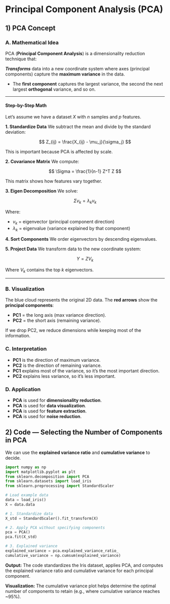 # Principal Component Analysis (PCA)

## 1) PCA Concept

### A. Mathematical Idea

PCA (**Principal Component Analysis**) is a dimensionality reduction technique that:

***Transforms*** data into a new coordinate system where axes (principal components) capture the **maximum variance** in the data.
* The **first component** captures the largest variance, the second the next largest **orthogonal** variance, and so on.

---

#### **Step-by-Step Math**

Let’s assume we have a dataset $X$ with $n$ samples and $p$ features.

**1. Standardize Data**
We subtract the mean and divide by the standard deviation:

$$
Z_{ij} = \frac{X_{ij} - \mu_j}{\sigma_j}
$$

This is important because PCA is affected by scale.

**2. Covariance Matrix**
We compute:

$$
\Sigma = \frac{1}{n-1} Z^T Z
$$

This matrix shows how features vary together.

**3. Eigen Decomposition**
We solve:

$$
\Sigma v_k = \lambda_k v_k
$$

Where:

* $v_k$ = eigenvector (principal component direction)
* $\lambda_k$ = eigenvalue (variance explained by that component)

**4. Sort Components**
We order eigenvectors by descending eigenvalues.

**5. Project Data**
We transform data to the new coordinate system:

$$
Y = Z V_k
$$

Where $V_k$ contains the top $k$ eigenvectors.

---

### **B. Visualization**

The blue cloud represents the original 2D data. The **red arrows** show the **principal components**:

* **PC1** = the long axis (max variance direction).
* **PC2** = the short axis (remaining variance).

If we drop PC2, we reduce dimensions while keeping most of the information.

### **C. Interpretation**

* **PC1** is the direction of maximum variance.
* **PC2** is the direction of remaining variance.
* **PC1** explains most of the variance, so it’s the most important direction.
* **PC2** explains less variance, so it’s less important.

### **D. Application**

* **PCA** is used for **dimensionality reduction**.
* **PCA** is used for **data visualization**.
* **PCA** is used for **feature extraction**.
* **PCA** is used for **noise reduction**.

## **2) Code — Selecting the Number of Components in PCA**

We can use the **explained variance ratio** and **cumulative variance** to decide.

```python
import numpy as np
import matplotlib.pyplot as plt
from sklearn.decomposition import PCA
from sklearn.datasets import load_iris
from sklearn.preprocessing import StandardScaler

# Load example data
data = load_iris()
X = data.data

# 1. Standardize data
X_std = StandardScaler().fit_transform(X)

# 2. Apply PCA without specifying components
pca = PCA()
pca.fit(X_std)

# 3. Explained variance
explained_variance = pca.explained_variance_ratio_
cumulative_variance = np.cumsum(explained_variance)
```

**Output:** The code standardizes the Iris dataset, applies PCA, and computes the explained variance ratio and cumulative variance for each principal component.

**Visualization:** The cumulative variance plot helps determine the optimal number of components to retain (e.g., where cumulative variance reaches ~95%).
